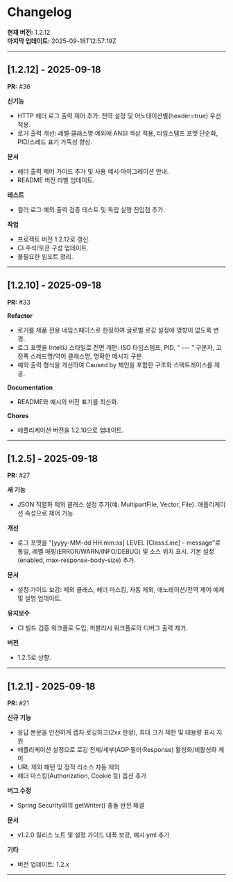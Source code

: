 # Changelog

**현재 버전:** 1.2.12  
**마지막 업데이트:** 2025-09-18T12:57:19Z  

---

## [1.2.12] - 2025-09-18

**PR:** #36  

**신기능**
- HTTP 헤더 로그 출력 제어 추가: 전역 설정 및 어노테이션별(header=true) 우선 적용.
- 로거 출력 개선: 레벨·클래스명·예외에 ANSI 색상 적용, 타임스탬프 포맷 단순화, PID/스레드 표기 가독성 향상.

**문서**
- 헤더 출력 제어 가이드 추가 및 사용 예시·마이그레이션 안내.
- README 버전 라벨 업데이트.

**테스트**
- 컬러 로그·예외 출력 검증 테스트 및 독립 실행 진입점 추가.

**작업**
- 프로젝트 버전 1.2.12로 갱신.
- CI 주석/토큰 구성 업데이트.
- 불필요한 임포트 정리.

---

## [1.2.10] - 2025-09-18

**PR:** #33  

**Refactor**
- 로거를 제품 전용 네임스페이스로 한정하여 글로벌 로깅 설정에 영향이 없도록 변경.
- 로그 포맷을 IntelliJ 스타일로 전면 개편: ISO 타임스탬프, PID, “ --- ” 구분자, 고정폭 스레드명/약어 클래스명, 명확한 메시지 구분.
- 예외 출력 형식을 개선하여 Caused by 체인을 포함한 구조화 스택트레이스를 제공.

**Documentation**
- README와 예시의 버전 표기를 최신화.

**Chores**
- 애플리케이션 버전을 1.2.10으로 업데이트.

---

## [1.2.5] - 2025-09-18

**PR:** #27  

**새 기능**
- JSON 직렬화 제외 클래스 설정 추가(예: MultipartFile, Vector, File). 애플리케이션 속성으로 제어 가능.

**개선**
- 로그 포맷을 “[yyyy-MM-dd HH:mm:ss] LEVEL [Class:Line] - message”로 통일, 레벨 매핑(ERROR/WARN/INFO/DEBUG) 및 소스 위치 표시. 기본 설정(enabled, max-response-body-size) 추가.

**문서**
- 설정 가이드 보강: 제외 클래스, 헤더 마스킹, 자동 제외, 애노테이션/전역 제어 예제 및 설명 업데이트.

**유지보수**
- CI 빌드 검증 워크플로 도입, 퍼블리시 워크플로의 디버그 출력 제거.

**버전**
- 1.2.5로 상향.

---

## [1.2.1] - 2025-09-18

**PR:** #21  

**신규 기능**
- 응답 본문을 안전하게 캡처·로깅하고(2xx 한정), 최대 크기 제한 및 대용량 표시 지원
- 애플리케이션 설정으로 로깅 전체/세부(AOP·필터·Response) 활성화/비활성화 제어
- URL 제외 패턴 및 정적 리소스 자동 제외
- 헤더 마스킹(Authorization, Cookie 등) 옵션 추가

**버그 수정**
- Spring Security와의 getWriter() 충돌 완전 해결

**문서**
- v1.2.0 릴리스 노트 및 설정 가이드 대폭 보강, 예시 yml 추가

**기타**
- 버전 업데이트: 1.2.x

---

